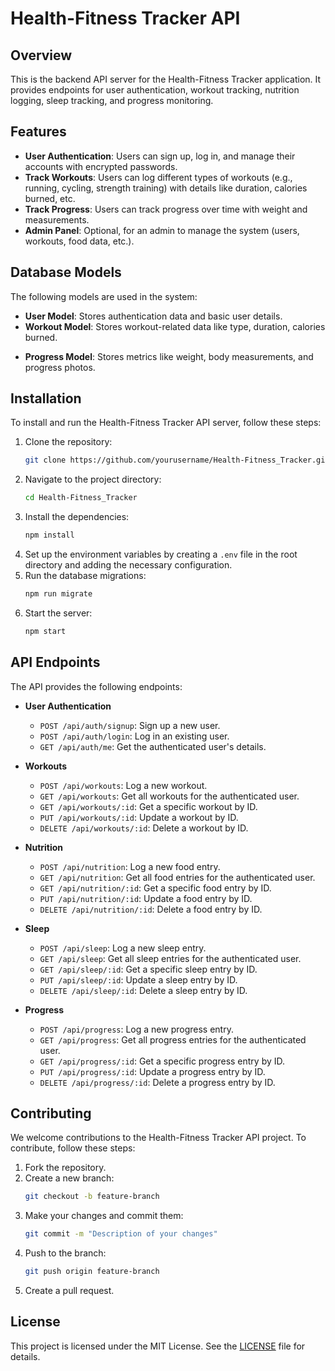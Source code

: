 # Health-Fitness Tracker API

## Overview

This is the backend API server for the Health-Fitness Tracker application. It provides endpoints for user authentication, workout tracking, nutrition logging, sleep tracking, and progress monitoring.

## Features

- **User Authentication**: Users can sign up, log in, and manage their accounts with encrypted passwords.
- **Track Workouts**: Users can log different types of workouts (e.g., running, cycling, strength training) with details like duration, calories burned, etc.
- **Track Progress**: Users can track progress over time with weight and measurements.
- **Admin Panel**: Optional, for an admin to manage the system (users, workouts, food data, etc.).

## Database Models

The following models are used in the system:

- **User Model**: Stores authentication data and basic user details.
- **Workout Model**: Stores workout-related data like type, duration, calories burned.
<!-- - **Nutrition Model**: Stores food logs with calories, macros, and meal information.
- **Sleep Model**: Stores daily sleep logs (duration, quality). -->
- **Progress Model**: Stores metrics like weight, body measurements, and progress photos.

## Installation

To install and run the Health-Fitness Tracker API server, follow these steps:

1. Clone the repository:
   ```bash
   git clone https://github.com/yourusername/Health-Fitness_Tracker.git
   ```
2. Navigate to the project directory:
   ```bash
   cd Health-Fitness_Tracker
   ```
3. Install the dependencies:
   ```bash
   npm install
   ```
4. Set up the environment variables by creating a `.env` file in the root directory and adding the necessary configuration.
5. Run the database migrations:
   ```bash
   npm run migrate
   ```
6. Start the server:
   ```bash
   npm start
   ```

## API Endpoints

The API provides the following endpoints:

- **User Authentication**

  - `POST /api/auth/signup`: Sign up a new user.
  - `POST /api/auth/login`: Log in an existing user.
  - `GET /api/auth/me`: Get the authenticated user's details.

- **Workouts**

  - `POST /api/workouts`: Log a new workout.
  - `GET /api/workouts`: Get all workouts for the authenticated user.
  - `GET /api/workouts/:id`: Get a specific workout by ID.
  - `PUT /api/workouts/:id`: Update a workout by ID.
  - `DELETE /api/workouts/:id`: Delete a workout by ID.

- **Nutrition**

  - `POST /api/nutrition`: Log a new food entry.
  - `GET /api/nutrition`: Get all food entries for the authenticated user.
  - `GET /api/nutrition/:id`: Get a specific food entry by ID.
  - `PUT /api/nutrition/:id`: Update a food entry by ID.
  - `DELETE /api/nutrition/:id`: Delete a food entry by ID.

- **Sleep**

  - `POST /api/sleep`: Log a new sleep entry.
  - `GET /api/sleep`: Get all sleep entries for the authenticated user.
  - `GET /api/sleep/:id`: Get a specific sleep entry by ID.
  - `PUT /api/sleep/:id`: Update a sleep entry by ID.
  - `DELETE /api/sleep/:id`: Delete a sleep entry by ID.

- **Progress**
  - `POST /api/progress`: Log a new progress entry.
  - `GET /api/progress`: Get all progress entries for the authenticated user.
  - `GET /api/progress/:id`: Get a specific progress entry by ID.
  - `PUT /api/progress/:id`: Update a progress entry by ID.
  - `DELETE /api/progress/:id`: Delete a progress entry by ID.

## Contributing

We welcome contributions to the Health-Fitness Tracker API project. To contribute, follow these steps:

1. Fork the repository.
2. Create a new branch:
   ```bash
   git checkout -b feature-branch
   ```
3. Make your changes and commit them:
   ```bash
   git commit -m "Description of your changes"
   ```
4. Push to the branch:
   ```bash
   git push origin feature-branch
   ```
5. Create a pull request.

## License

This project is licensed under the MIT License. See the [LICENSE](LICENSE) file for details.

<!-- ## Contact
For any questions or suggestions, please contact us at
